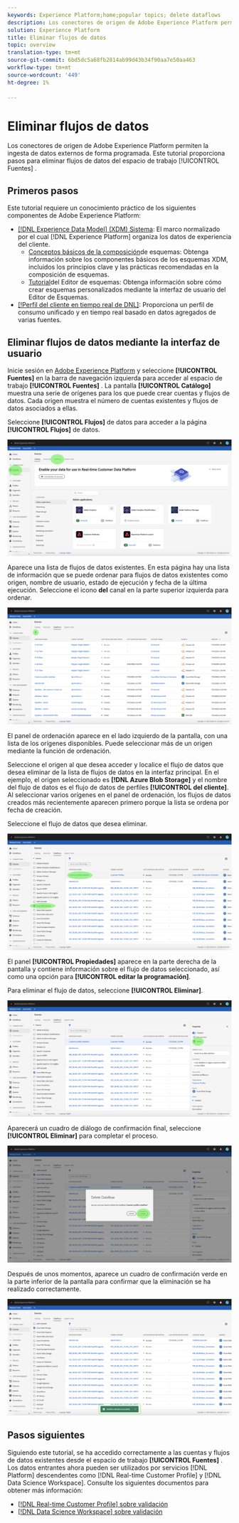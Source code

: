 ```yaml
---
keywords: Experience Platform;home;popular topics; delete dataflows
description: Los conectores de origen de Adobe Experience Platform permiten la ingesta de datos externos de forma programada. Este tutorial proporciona pasos para eliminar flujos de datos del espacio de trabajo Fuentes.
solution: Experience Platform
title: Eliminar flujos de datos
topic: overview
translation-type: tm+mt
source-git-commit: 6bd5dc5a68fb2814ab99d43b34f90aa7e50aa463
workflow-type: tm+mt
source-wordcount: '449'
ht-degree: 1%

---
```



# Eliminar flujos de datos

Los conectores de origen de Adobe Experience Platform permiten la ingesta de datos externos de forma programada. Este tutorial proporciona pasos para eliminar flujos de datos del espacio de trabajo [!UICONTROL Fuentes] .

## Primeros pasos

Este tutorial requiere un conocimiento práctico de los siguientes componentes de Adobe Experience Platform:

- [[!DNL Experience Data Model] (XDM) Sistema](../../../xdm/home.md): El marco normalizado por el cual [!DNL Experience Platform] organiza los datos de experiencia del cliente.
   - [Conceptos básicos de la composición](../../../xdm/schema/composition.md)de esquemas: Obtenga información sobre los componentes básicos de los esquemas XDM, incluidos los principios clave y las prácticas recomendadas en la composición de esquemas.
   - [Tutorial](../../../xdm/tutorials/create-schema-ui.md)del Editor de esquemas: Obtenga información sobre cómo crear esquemas personalizados mediante la interfaz de usuario del Editor de Esquemas.
- [[!Perfil del cliente en tiempo real de DNL]](../../../profile/home.md): Proporciona un perfil de consumo unificado y en tiempo real basado en datos agregados de varias fuentes.

## Eliminar flujos de datos mediante la interfaz de usuario

Inicie sesión en [Adobe Experience Platform](https://platform.adobe.com) y seleccione **[!UICONTROL Fuentes]** en la barra de navegación izquierda para acceder al espacio de trabajo **[!UICONTROL Fuentes]** . La pantalla **[!UICONTROL Catálogo]** muestra una serie de orígenes para los que puede crear cuentas y flujos de datos. Cada origen muestra el número de cuentas existentes y flujos de datos asociados a ellas.

Seleccione **[!UICONTROL Flujos]** de datos para acceder a la página **[!UICONTROL Flujos]** de datos.

![dataset-flow-actividad](../../images/tutorials/delete/dataflows.png)

Aparece una lista de flujos de datos existentes. En esta página hay una lista de información que se puede ordenar para flujos de datos existentes como origen, nombre de usuario, estado de ejecución y fecha de la última ejecución. Seleccione el icono **del** canal en la parte superior izquierda para ordenar.

![lista de flujos de datos](../../images/tutorials/delete/dataflows-list.png)

El panel de ordenación aparece en el lado izquierdo de la pantalla, con una lista de los orígenes disponibles.
Puede seleccionar más de un origen mediante la función de ordenación.

Seleccione el origen al que desea acceder y localice el flujo de datos que desea eliminar de la lista de flujos de datos en la interfaz principal. En el ejemplo, el origen seleccionado es **[!DNL Azure Blob Storage]** y el nombre del flujo de datos es el flujo de datos de perfiles **[!UICONTROL del cliente]**. Al seleccionar varios orígenes en el panel de ordenación, los flujos de datos creados más recientemente aparecen primero porque la lista se ordena por fecha de creación.

Seleccione el flujo de datos que desea eliminar.

![dataflows-sort](../../images/tutorials/delete/dataflows-sort.png)

El panel **[!UICONTROL Propiedades]** aparece en la parte derecha de la pantalla y contiene información sobre el flujo de datos seleccionado, así como una opción para **[!UICONTROL editar la programación]**.

Para eliminar el flujo de datos, seleccione **[!UICONTROL Eliminar]**.

![dataflows-sort](../../images/tutorials/delete/dataflows-properties.png)

Aparecerá un cuadro de diálogo de confirmación final, seleccione **[!UICONTROL Eliminar]** para completar el proceso.

![delete](../../images/tutorials/delete/delete.png)

Después de unos momentos, aparece un cuadro de confirmación verde en la parte inferior de la pantalla para confirmar que la eliminación se ha realizado correctamente.

![confirmado](../../images/tutorials/delete/confirmed.png)

## Pasos siguientes

Siguiendo este tutorial, se ha accedido correctamente a las cuentas y flujos de datos existentes desde el espacio de trabajo **[!UICONTROL Fuentes]** . Los datos entrantes ahora pueden ser utilizados por servicios [!DNL Platform] descendentes como [!DNL Real-time Customer Profile] y [!DNL Data Science Workspace]. Consulte los siguientes documentos para obtener más información:

- [[!DNL Real-time Customer Profile] sobre validación](../../../profile/home.md)
- [[!DNL Data Science Workspace] sobre validación](../../../data-science-workspace/home.md)